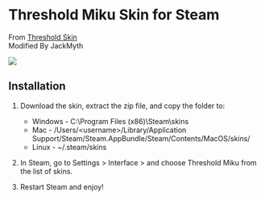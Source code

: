 # Threshold Miku Skin for Steam
From [Threshold Skin](https://github.com/Edgarware/Threshold-Skin)  
Modified By JackMyth

![](http:/jackmyth.cn/Resource/SteamSkinMiku.jpg)

## Installation
1. Download the skin, extract the zip file, and copy the folder to:
   * Windows - C:\Program Files (x86)\Steam\skins
   * Mac - /Users/\<username\>/Library/Application Support/Steam/Steam.AppBundle/Steam/Contents/MacOS/skins/
   * Linux - ~/.steam/skins

2. In Steam, go to Settings > Interface > and choose Threshold Miku from the list of skins.

3. Restart Steam and enjoy!
